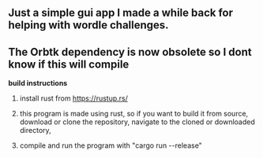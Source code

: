 ## Just a simple gui app I made a while back for helping with wordle challenges. 
## The Orbtk dependency is now obsolete so I dont know if this will compile

**build instructions**
1. install rust from https://rustup.rs/

2. this program is made using rust, so if you want to build it from source, download or clone the repository, navigate to the cloned or downloaded directory,

3. compile and run the program with "cargo run --release"
